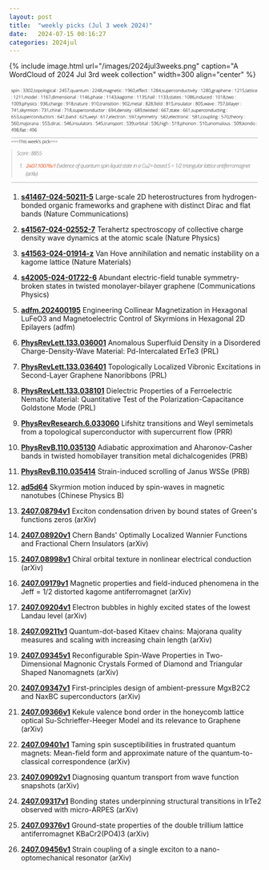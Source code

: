 ```yaml
---
layout: post
title:  "weekly picks (Jul 3 week 2024)"
date:   2024-07-15 00:16:27
categories: 2024jul
---
```



{% include image.html url="/images/2024jul3weeks.png" caption="A WordCloud of 2024 Jul 3rd week collection" width=300 align="center" %}

<img src="/images/2024jul3weeks-pick.png">


1. **[s41467-024-50211-5](https://www.nature.com/articles/s41467-024-50211-5)** Large-scale 2D heterostructures from hydrogen-bonded organic frameworks and graphene with distinct Dirac and flat bands (Nature Communications)

1. **[s41567-024-02552-7](https://www.nature.com/articles/s41567-024-02552-7)** Terahertz spectroscopy of collective charge density wave dynamics at the atomic scale (Nature Physics)

1. **[s41563-024-01914-z](https://www.nature.com/articles/s41563-024-01914-z)** Van Hove annihilation and nematic instability on a kagome lattice (Nature Materials)


1. **[s42005-024-01722-6](https://www.nature.com/articles/s42005-024-01722-6)** Abundant electric-field tunable symmetry-broken states in twisted monolayer-bilayer graphene (Communications Physics)



1. **[adfm.202400195](https://onlinelibrary.wiley.com/doi/abs/10.1002/adfm.202400195)** Engineering Collinear Magnetization in Hexagonal LuFeO3 and Magnetoelectric Control of Skyrmions in Hexagonal 2D Epilayers (adfm)





1. **[PhysRevLett.133.036001](http://link.aps.org/doi/10.1103/PhysRevLett.133.036001)** Anomalous Superfluid Density in a Disordered Charge-Density-Wave Material: Pd-Intercalated ErTe3 (PRL)

1. **[PhysRevLett.133.036401](http://link.aps.org/doi/10.1103/PhysRevLett.133.036401)** Topologically Localized Vibronic Excitations in Second-Layer Graphene Nanoribbons (PRL)

1. **[PhysRevLett.133.038101](http://link.aps.org/doi/10.1103/PhysRevLett.133.038101)** Dielectric Properties of a Ferroelectric Nematic Material: Quantitative Test of the Polarization-Capacitance Goldstone Mode (PRL)

1. **[PhysRevResearch.6.033060](http://link.aps.org/doi/10.1103/PhysRevResearch.6.033060)** Lifshitz transitions and Weyl semimetals from a topological superconductor with supercurrent flow (PRR)






1. **[PhysRevB.110.035130](https://journals.aps.org/prb/abstract/10.1103/PhysRevB.110.035130)** Adiabatic approximation and Aharonov-Casher bands in twisted homobilayer transition metal dichalcogenides (PRB)


1. **[PhysRevB.110.035414](https://journals.aps.org/prb/abstract/10.1103/PhysRevB.110.035414)** Strain-induced scrolling of Janus WSSe (PRB)


1. **[ad5d64](https://iopscience.iop.org/article/10.1088/1674-1056/ad5d64/meta)** Skyrmion motion induced by spin-waves in magnetic nanotubes (Chinese Physics B)


1. **[2407.08794v1](https://arxiv.org/abs/2407.08794)** Exciton condensation driven by bound states of Green's functions zeros (arXiv)



1. **[2407.08920v1](https://arxiv.org/abs/2407.08920)** Chern Bands' Optimally Localized Wannier Functions and Fractional Chern Insulators (arXiv)

1. **[2407.08998v1](https://arxiv.org/abs/2407.08998)** Chiral orbital texture in nonlinear electrical conduction (arXiv)


1. **[2407.09179v1](https://arxiv.org/abs/2407.09179)** Magnetic properties and field-induced phenomena in the Jeff = 1/2 distorted kagome antiferromagnet (arXiv)

1. **[2407.09204v1](https://arxiv.org/abs/2407.09204)** Electron bubbles in highly excited states of the lowest Landau level (arXiv)

1. **[2407.09211v1](https://arxiv.org/abs/2407.09211)** Quantum-dot-based Kitaev chains: Majorana quality measures and scaling with increasing chain length (arXiv)

1. **[2407.09345v1](https://arxiv.org/abs/2407.09345)** Reconfigurable Spin-Wave Properties in Two-Dimensional Magnonic Crystals Formed of Diamond and Triangular Shaped Nanomagnets (arXiv)

1. **[2407.09347v1](https://arxiv.org/abs/2407.09347)** First-principles design of ambient-pressure MgxB2C2 and NaxBC superconductors (arXiv)

1. **[2407.09366v1](https://arxiv.org/abs/2407.09366)** Kekule valence bond order in the honeycomb lattice optical Su-Schrieffer-Heeger Model and its relevance to Graphene (arXiv)

1. **[2407.09401v1](https://arxiv.org/abs/2407.09401)** Taming spin susceptibilities in frustrated quantum magnets: Mean-field form and approximate nature of the quantum-to-classical correspondence (arXiv)



1. **[2407.09092v1](https://arxiv.org/abs/2407.09092)** Diagnosing quantum transport from wave function snapshots (arXiv)

1. **[2407.09317v1](https://arxiv.org/abs/2407.09317)** Bonding states underpinning structural transitions in IrTe2 observed with micro-ARPES (arXiv)

1. **[2407.09376v1](https://arxiv.org/abs/2407.09376)** Ground-state properties of the double trillium lattice antiferromagnet KBaCr2(PO4)3 (arXiv)

1. **[2407.09456v1](https://arxiv.org/abs/2407.09456)** Strain coupling of a single exciton to a nano-optomechanical resonator (arXiv)

